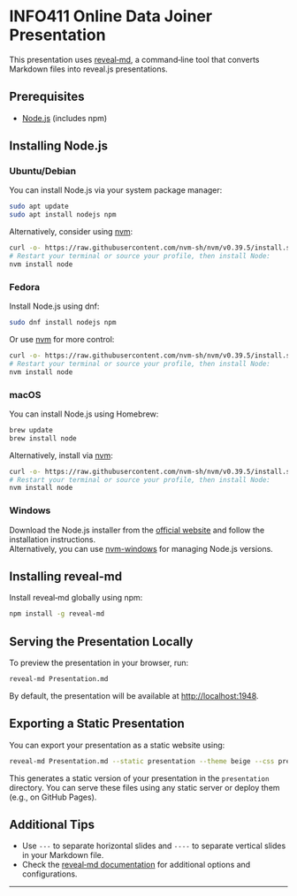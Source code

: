# INFO411 Online Data Joiner Presentation

This presentation uses [reveal‑md](https://github.com/webpro/reveal-md), a command‑line tool that converts Markdown files into reveal.js presentations.

## Prerequisites

- [Node.js](https://nodejs.org/) (includes npm)

## Installing Node.js

### Ubuntu/Debian

You can install Node.js via your system package manager:
```bash
sudo apt update
sudo apt install nodejs npm
```
Alternatively, consider using [nvm](https://github.com/nvm-sh/nvm):
```bash
curl -o- https://raw.githubusercontent.com/nvm-sh/nvm/v0.39.5/install.sh | bash
# Restart your terminal or source your profile, then install Node:
nvm install node
```

### Fedora

Install Node.js using dnf:
```bash
sudo dnf install nodejs npm
```
Or use [nvm](https://github.com/nvm-sh/nvm) for more control:
```bash
curl -o- https://raw.githubusercontent.com/nvm-sh/nvm/v0.39.5/install.sh | bash
# Restart your terminal or source your profile, then install Node:
nvm install node
```

### macOS

You can install Node.js using Homebrew:
```bash
brew update
brew install node
```
Alternatively, install via [nvm](https://github.com/nvm-sh/nvm):
```bash
curl -o- https://raw.githubusercontent.com/nvm-sh/nvm/v0.39.5/install.sh | bash
# Restart your terminal or source your profile, then install Node:
nvm install node
```

### Windows

Download the Node.js installer from the [official website](https://nodejs.org/) and follow the installation instructions.  
Alternatively, you can use [nvm-windows](https://github.com/coreybutler/nvm-windows) for managing Node.js versions.

## Installing reveal‑md

Install reveal‑md globally using npm:
```bash
npm install -g reveal-md
```

## Serving the Presentation Locally

To preview the presentation in your browser, run:
```bash
reveal-md Presentation.md
```
By default, the presentation will be available at [http://localhost:1948](http://localhost:1948).

## Exporting a Static Presentation

You can export your presentation as a static website using:
```bash
reveal-md Presentation.md --static presentation --theme beige --css presentation.css
```
This generates a static version of your presentation in the `presentation` directory. You can serve these files using any static server or deploy them (e.g., on GitHub Pages).

## Additional Tips

- Use `---` to separate horizontal slides and `----` to separate vertical slides in your Markdown file.
- Check the [reveal‑md documentation](https://github.com/webpro/reveal-md) for additional options and configurations.

---